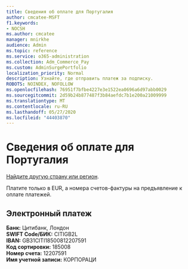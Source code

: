 ```yaml
---
title: Сведения об оплате для Португалия
author: cmcatee-MSFT
f1.keywords:
- NOCSH
ms.author: cmcatee
manager: mnirkhe
audience: Admin
ms.topic: reference
ms.service: o365-administration
ms.collection: Adm_Commerce_Pay
ms.custom: AdminSurgePortfolio
localization_priority: Normal
description: Узнайте, где отправить платеж за подписку.
ROBOTS: NOINDEX, NOFOLLOW
ms.openlocfilehash: 76951f7bfbe4227e3e1522ea0696a6d97abb0029
ms.sourcegitcommit: 2d59b24b877487f3b84aefdc7b1e200a21009999
ms.translationtype: MT
ms.contentlocale: ru-RU
ms.lasthandoff: 05/27/2020
ms.locfileid: "44403870"
---
```

# <a name="payment-information-for-portugal"></a>Сведения об оплате для Португалия

[Найдите другую страну или регион](../billing-and-payments/pay-for-your-subscription.md).

Платите только в EUR, а номера счетов-фактуры на предъявление к оплате платежей.

## <a name="electronic-funds-transfer"></a>Электронный платеж

**Банк:** Цитибанк, Лондон  
**SWIFT Code/БИК:** CITIGB2L  
**IBAN:** GB31CITI18500812207591  
**Код сортировки:** 185008  
**Номер счета:** 12207591  
**Имя учетной записи:** КОРПОРАЦИ